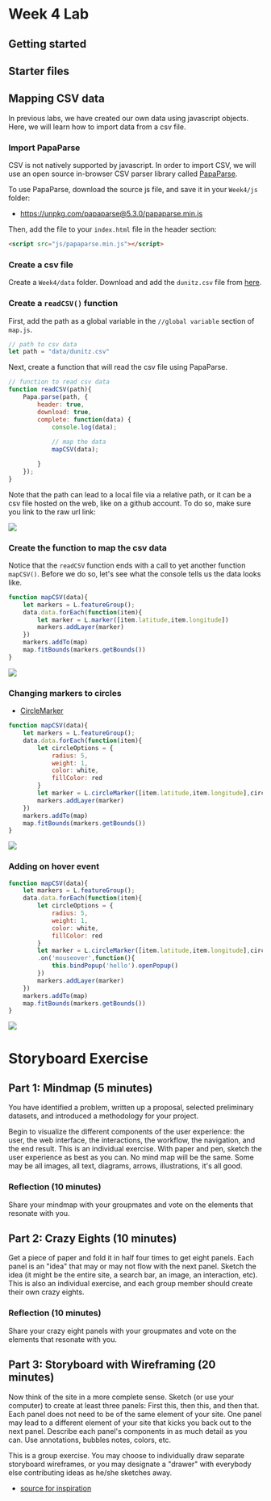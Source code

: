 # Week 4 Lab

## Getting started

## Starter files

## Mapping CSV data

In previous labs, we have created our own data using javascript objects. Here, we will learn how to import data from a csv file.

### Import PapaParse

CSV is not natively supported by javascript. In order to import CSV, we will use an open source in-browser CSV parser library called [PapaParse](https://www.papaparse.com/).

To use PapaParse, download the source js file, and save it in your `Week4/js` folder:

- https://unpkg.com/papaparse@5.3.0/papaparse.min.js

Then, add the file to your `index.html` file in the header section:

```html
<script src="js/papaparse.min.js"></script>
```

### Create a csv file

Create a `Week4/data` folder. Download and add the `dunitz.csv` file from [here](data/dunitz.csv).

### Create a `readCSV()` function

First, add the path as a global variable in the `//global variable` section of `map.js`.

```js
// path to csv data
let path = "data/dunitz.csv"
```

Next, create a function that will read the csv file using PapaParse.

```js
// function to read csv data
function readCSV(path){
	Papa.parse(path, {
		header: true,
		download: true,
		complete: function(data) {
			console.log(data);
			
			// map the data
			mapCSV(data);

		}
	});
}
```

Note that the path can lead to a local file via a relative path, or it can be a csv file hosted on the web, like on a github account. To do so, make sure you link to the raw url link:

<img src="images/raw.png">

### Create the function to map the csv data

Notice that the `readCSV` function ends with a call to yet another function `mapCSV()`. Before we do so, let's see what the console tells us the data looks like.

```js
function mapCSV(data){
	let markers = L.featureGroup();
	data.data.forEach(function(item){
		let marker = L.marker([item.latitude,item.longitude])
		markers.addLayer(marker)
	})
	markers.addTo(map)
	map.fitBounds(markers.getBounds())
}
```
<img src="images/markers.png">

### Changing markers to circles

- [CircleMarker](https://leafletjs.com/reference-1.7.1.html#circlemarker)

```js
function mapCSV(data){
	let markers = L.featureGroup();
	data.data.forEach(function(item){
		let circleOptions = {
			radius: 5,
			weight: 1,
			color: white,
			fillColor: red
		}
		let marker = L.circleMarker([item.latitude,item.longitude],circleOptions)
		markers.addLayer(marker)
	})
	markers.addTo(map)
	map.fitBounds(markers.getBounds())
}
```
<img src="images/circles.png">

### Adding on hover event

```js
function mapCSV(data){
	let markers = L.featureGroup();
	data.data.forEach(function(item){
		let circleOptions = {
			radius: 5,
			weight: 1,
			color: white,
			fillColor: red
		}
		let marker = L.circleMarker([item.latitude,item.longitude],circleOptions)
		.on('mouseover',function(){
			this.bindPopup('hello').openPopup()
		})
		markers.addLayer(marker)
	})
	markers.addTo(map)
	map.fitBounds(markers.getBounds())
}
```
<img src="images/popup.png">

# Storyboard Exercise

## Part 1: Mindmap (5 minutes)

You have identified a problem, written up a proposal, selected preliminary datasets, and introduced a methodology for your project.

Begin to visualize the different components of the user experience: the user, the web interface, the interactions, the workflow, the navigation, and the end result. This is an individual exercise. With paper and pen, sketch the user experience as best as you can. No mind map will be the same. Some may be all images, all text, diagrams, arrows, illustrations, it's all good.

### Reflection (10 minutes)

Share your mindmap with your groupmates and vote on the elements that resonate with you.

## Part 2: Crazy Eights (10 minutes)

Get a piece of paper and fold it in half four times to get eight panels. Each panel is an "idea" that may or may not flow with the next panel. Sketch the idea (it might be the entire site, a search bar, an image, an interaction, etc). This is also an individual exercise, and each group member should create their own crazy eights.

### Reflection (10 minutes)

Share your crazy eight panels with your groupmates and vote on the elements that resonate with you.

## Part 3: Storyboard with Wireframing (20 minutes)

Now think of the site in a more complete sense. Sketch (or use your computer) to create at least three panels: First this, then this, and then that. Each panel does not need to be of the same element of your site. One panel may lead to a different element of your site that kicks you back out to the next panel. Describe each panel's components in as much detail as you can. Use annotations, bubbles notes, colors, etc.

This is a group exercise. You may choose to individually draw separate storyboard wireframes, or you may designate a "drawer" with everybody else contributing ideas as he/she sketches away.

- [source for inspiration](https://flickr.com/photos/soxiam/albums/224126/)
